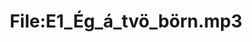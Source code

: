 ---
title: File:E1_Ég_á_tvö_börn.mp3
recording of: Ég á tvö börn.
reading speed: slow
speaker: E
license: CC0
---